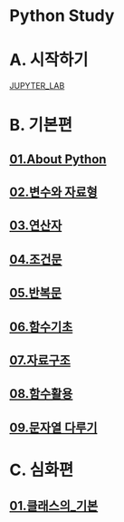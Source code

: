 # Python Study

# A. 시작하기

[JUPYTER_LAB](./[01]Getting-Started/installation.ipynb)

# B. 기본편

## [01.About Python](./[02]Basic/01.About_Python.ipynb)
## [02.변수와 자료형](./[02]Basic/02.변수와_자료형.ipynb)
## [03.연산자](./[02]Basic/03.연산자.ipynb)
## [04.조건문](./[02]Basic/04.조건문.ipynb)
## [05.반복문](./[02]Basic/05.반복문.ipynb)
## [06.함수기초](./[02]Basic/06.함수기초.ipynb)
## [07.자료구조](./[02]Basic/07.자료구조.ipynb)
## [08.함수활용](./[02]Basic/08.함수활용.ipynb)
## [09.문자열 다루기](./[02]Basic/09.문자열_다루기.ipynb)

# C. 심화편

## [01.클래스의_기본](./[03]Advanced/01.클래스의_기본.ipynb)